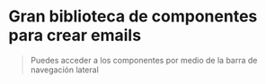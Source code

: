 # Gran biblioteca de componentes para crear emails

> Puedes acceder a los componentes por medio de la barra de navegación lateral
